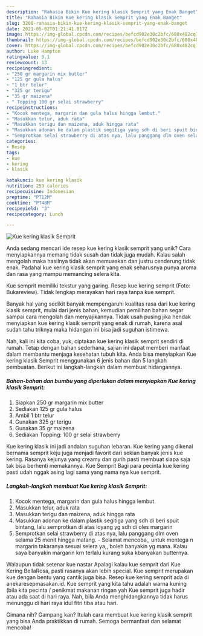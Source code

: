 ```yaml
---
description: "Rahasia Bikin Kue kering klasik Semprit yang Enak Banget"
title: "Rahasia Bikin Kue kering klasik Semprit yang Enak Banget"
slug: 3208-rahasia-bikin-kue-kering-klasik-semprit-yang-enak-banget
date: 2021-05-02T01:21:41.017Z
image: https://img-global.cpcdn.com/recipes/befcd902e30c2bfc/680x482cq70/kue-kering-klasik-semprit-foto-resep-utama.jpg
thumbnail: https://img-global.cpcdn.com/recipes/befcd902e30c2bfc/680x482cq70/kue-kering-klasik-semprit-foto-resep-utama.jpg
cover: https://img-global.cpcdn.com/recipes/befcd902e30c2bfc/680x482cq70/kue-kering-klasik-semprit-foto-resep-utama.jpg
author: Luke Hampton
ratingvalue: 3.1
reviewcount: 13
recipeingredient:
- "250 gr margarin mix butter"
- "125 gr gula halus"
- "1 btr telur"
- "325 gr terigu"
- "35 gr maizena"
- " Topping 100 gr selai strawberry"
recipeinstructions:
- "Kocok mentega, margarin dan gula halus hingga lembut."
- "Masukkan telur, aduk rata"
- "Masukkan terigu dan maizena, aduk hingga rata"
- "Masukkan adonan ke dalam plastik segitiga yang sdh di beri spuit bintang, lalu semprotkan di atas loyang yg sdh di oles margarin"
- "Semprotkan selai strawberry di atas nya, lalu panggang dlm oven selama 25 menit hingga matang.  Selamat mencoba,, untuk mentega n margarin takaranya sesuai selera ya,, boleh banyakin yg mana. Kalau saya banyakin margarin krn terlalu kurang suka kbanyakan butternya."
categories:
- Resep
tags:
- kue
- kering
- klasik

katakunci: kue kering klasik 
nutrition: 259 calories
recipecuisine: Indonesian
preptime: "PT12M"
cooktime: "PT48M"
recipeyield: "3"
recipecategory: Lunch

---
```



![Kue kering klasik Semprit](https://img-global.cpcdn.com/recipes/befcd902e30c2bfc/680x482cq70/kue-kering-klasik-semprit-foto-resep-utama.jpg)

Anda sedang mencari ide resep kue kering klasik semprit yang unik? Cara menyiapkannya memang tidak susah dan tidak juga mudah. Kalau salah mengolah maka hasilnya tidak akan memuaskan dan justru cenderung tidak enak. Padahal kue kering klasik semprit yang enak seharusnya punya aroma dan rasa yang mampu memancing selera kita.

Kue semprit memiliki tekstur yang garing. Resep kue kering semprit (Foto: Bukareview). Tidak lengkap merayakan hari raya tanpa kue semprit.

Banyak hal yang sedikit banyak mempengaruhi kualitas rasa dari kue kering klasik semprit, mulai dari jenis bahan, kemudian pemilihan bahan segar sampai cara mengolah dan menyajikannya. Tidak usah pusing jika hendak menyiapkan kue kering klasik semprit yang enak di rumah, karena asal sudah tahu triknya maka hidangan ini bisa jadi suguhan istimewa.


Nah, kali ini kita coba, yuk, ciptakan kue kering klasik semprit sendiri di rumah. Tetap dengan bahan sederhana, sajian ini dapat memberi manfaat dalam membantu menjaga kesehatan tubuh kita. Anda bisa menyiapkan Kue kering klasik Semprit menggunakan 6 jenis bahan dan 5 langkah pembuatan. Berikut ini langkah-langkah dalam membuat hidangannya.

<!--inarticleads1-->

##### Bahan-bahan dan bumbu yang diperlukan dalam menyiapkan Kue kering klasik Semprit:

1. Siapkan 250 gr margarin mix butter
1. Sediakan 125 gr gula halus
1. Ambil 1 btr telur
1. Gunakan 325 gr terigu
1. Gunakan 35 gr maizena
1. Sediakan  Topping: 100 gr selai strawberry


Kue kering klasik ini jadi andalan suguhan lebaran. Kue kering yang dikenal bernama semprit keju juga menjadi favorit dari sekian banyak jenis kue kering. Rasanya kejunya yang creamy dan gurih pasti membuat siapa saja tak bisa berhenti memakannya. Kue Semprit Bagi para pecinta kue kering pasti udah nggak asing lagi sama yang nama nya kue semprit. 

<!--inarticleads2-->

##### Langkah-langkah membuat Kue kering klasik Semprit:

1. Kocok mentega, margarin dan gula halus hingga lembut.
1. Masukkan telur, aduk rata
1. Masukkan terigu dan maizena, aduk hingga rata
1. Masukkan adonan ke dalam plastik segitiga yang sdh di beri spuit bintang, lalu semprotkan di atas loyang yg sdh di oles margarin
1. Semprotkan selai strawberry di atas nya, lalu panggang dlm oven selama 25 menit hingga matang. -  Selamat mencoba,, untuk mentega n margarin takaranya sesuai selera ya,, boleh banyakin yg mana. Kalau saya banyakin margarin krn terlalu kurang suka kbanyakan butternya.


Walaupun tidak setenar kue nastar Apalagi kalau kue semprit dari Kue Kering BellaRosa, pasti rasanya akan lebih special. Kue semprit merupakan kue dengan bentu yang cantik juga bisa. Resep kue kering semprit ada di anekaresepmasakan.id. Kue semprit yang kita tahu adalah warna kuning (bila kita pecinta / penikmat makanan ringan yah Kue semprit juga hadir atau ada saat di hari raya. Nah, bila Anda menghidangkannya tidak harus menunggu di hari raya idul fitri tiba atau hari. 

Gimana nih? Gampang kan? Itulah cara membuat kue kering klasik semprit yang bisa Anda praktikkan di rumah. Semoga bermanfaat dan selamat mencoba!
